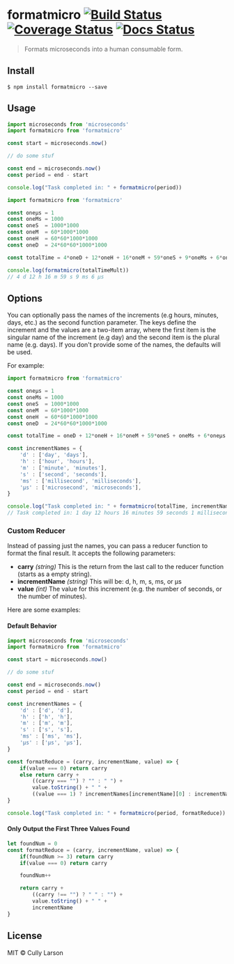 # formatmicro [![Build Status](https://travis-ci.org/cullylarson/formatmicro.svg?branch=master)](https://travis-ci.org/cullylarson/formatmicro) [![Coverage Status](https://coveralls.io/repos/cullylarson/formatmicro/badge.svg?branch=master&service=github)](https://coveralls.io/github/cullylarson/formatmicro?branch=master) [![Docs Status](https://doc.esdoc.org/github.com/cullylarson/formatmicro/badge.svg)](https://doc.esdoc.org/github.com/cullylarson/formatmicro/)

> Formats microseconds into a human consumable form.


## Install

```
$ npm install formatmicro --save
```


## Usage

```js
import microseconds from 'microseconds'
import formatmicro from 'formatmicro'

const start = microseconds.now()

// do some stuf

const end = microseconds.now()
const period = end - start

console.log("Task completed in: " + formatmicro(period))
```

```js
import formatmicro from 'formatmicro'

const oneµs = 1
const oneMs = 1000
const oneS  = 1000*1000
const oneM  = 60*1000*1000
const oneH  = 60*60*1000*1000
const oneD  = 24*60*60*1000*1000

const totalTime = 4*oneD + 12*oneH + 16*oneM + 59*oneS + 9*oneMs + 6*oneµs

console.log(formatmicro(totalTimeMult))
// 4 d 12 h 16 m 59 s 9 ms 6 µs

```

## Options

You can optionally pass the names of the increments (e.g hours, minutes, days, etc.) as the second
function parameter. The keys define the increment and the values are a two-item array, where the
first item is the singular name of the increment (e.g day) and the second item is the plural name
(e.g. days).  If you don't provide some of the names, the defaults will be used.

For example:

```js
import formatmicro from 'formatmicro'

const oneµs = 1
const oneMs = 1000
const oneS  = 1000*1000
const oneM  = 60*1000*1000
const oneH  = 60*60*1000*1000
const oneD  = 24*60*60*1000*1000

const totalTime = oneD + 12*oneH + 16*oneM + 59*oneS + oneMs + 6*oneµs

const incrementNames = {
    'd' : ['day', 'days'],
    'h' : ['hour', 'hours'],
    'm' : ['minute', 'minutes'],
    's' : ['second', 'seconds'],
    'ms' : ['millisecond', 'milliseconds'],
    'µs' : ['microsecond', 'microseconds'],
}

console.log("Task completed in: " + formatmicro(totalTime, incrementNames))
// Task completed in: 1 day 12 hours 16 minutes 59 seconds 1 millisecond 6 microseconds
```

### Custom Reducer

Instead of passing just the names, you can pass a reducer function to format the final result.
It accepts the following parameters:

* __carry__ _(string)_ This is the return from the last call to the reducer function (starts
as a empty string).
* __incrementName__ _(string)_ This will be: d, h, m, s, ms, or µs
* __value__ _(int)_ The value for this increment (e.g. the number of seconds, or the number of minutes).

Here are some examples:

#### Default Behavior

```js
import microseconds from 'microseconds'
import formatmicro from 'formatmicro'

const start = microseconds.now()

// do some stuf

const end = microseconds.now()
const period = end - start

const incrementNames = {
    'd' : ['d', 'd'],
    'h' : ['h', 'h'],
    'm' : ['m', 'm'],
    's' : ['s', 's'],
    'ms' : ['ms', 'ms'],
    'µs' : ['µs', 'µs'],
}

const formatReduce = (carry, incrementName, value) => {
    if(value === 0) return carry
    else return carry +
        ((carry === "") ? "" : " ") +
        value.toString() + " " +
        ((value === 1) ? incrementNames[incrementName][0] : incrementNames[incrementName][1])
}

console.log("Task completed in: " + formatmicro(period, formatReduce))
```

#### Only Output the First Three Values Found

```js
let foundNum = 0
const formatReduce = (carry, incrementName, value) => {
    if(foundNum >= 3) return carry
    if(value === 0) return carry

    foundNum++

    return carry +
        ((carry !== "") ? " " : "") +
        value.toString() + " " +
        incrementName
}
```


## License

MIT © Cully Larson
